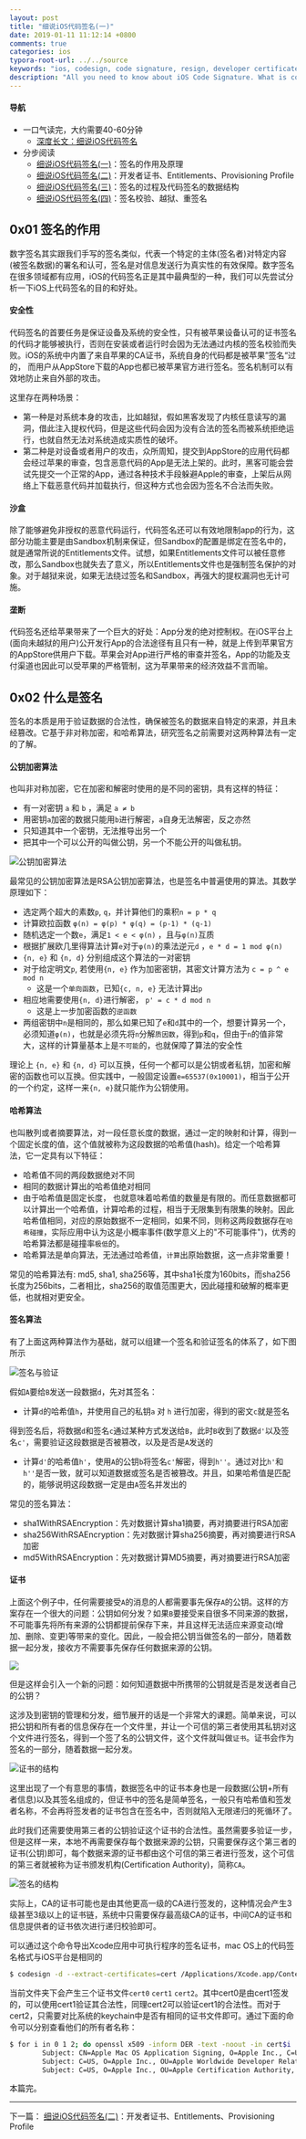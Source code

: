 ```yaml
---
layout: post
title: "细说iOS代码签名(一)"
date: 2019-01-11 11:12:14 +0800
comments: true
categories: ios
typora-root-url: ../../source
keywords: "ios, codesign, code signature, resign, developer certificate, entitlements, provisioning profile, mobileprovision"
description: "All you need to know about iOS Code Signature. What is codesign？ Why do we need codesign？ How to resign an app？How does iDevice verify codesign? 什么是代码签名？为什么要进行代码签名？ iOS代码签名的结构是什么？ 代码签名是如何被校验的？如何重签名？"
---
```


#### 导航 

- 一口气读完，大约需要40-60分钟
  - [深度长文：细说iOS代码签名](/blog/2019/01/11/ios-code-signature/)
- 分步阅读
  - [细说iOS代码签名(一)](/blog/2019/01/11/ios-code-signature-1/)：签名的作用及原理
  - [细说iOS代码签名(二)](/blog/2019/01/11/ios-code-signature-2/)：开发者证书、Entitlements、Provisioning Profile
  - [细说iOS代码签名(三)](/blog/2019/01/11/ios-code-signature-3/)：签名的过程及代码签名的数据结构
  - [细说iOS代码签名(四)](/blog/2019/01/11/ios-code-signature-4/)：签名校验、越狱、重签名

## 0x01 签名的作用

数字签名其实跟我们手写的签名类似，代表一个特定的主体(签名者)对特定内容(被签名数据)的署名和认可，签名是对信息发送行为真实性的有效保障。数字签名在很多领域都有应用，iOS的代码签名正是其中最典型的一种，我们可以先尝试分析一下iOS上代码签名的目的和好处。

<!-- more -->

#### 安全性

代码签名的首要任务是保证设备及系统的安全性，只有被苹果设备认可的证书签名的代码才能够被执行，否则在安装或者运行时会因为无法通过内核的签名校验而失败。iOS的系统中内置了来自苹果的CA证书，系统自身的代码都是被苹果”签名“过的， 而用户从AppStore下载的App也都已被苹果官方进行签名。签名机制可以有效地防止来自外部的攻击。

这里存在两种场景：

- 第一种是对系统本身的攻击，比如越狱，假如黑客发现了内核任意读写的漏洞，借此注入提权代码，但是这些代码会因为没有合法的签名而被系统拒绝运行，也就自然无法对系统造成实质性的破坏。
- 第二种是对设备或者用户的攻击，众所周知，提交到AppStore的应用代码都会经过苹果的审查，包含恶意代码的App是无法上架的。此时，黑客可能会尝试先提交一个正常的App，通过各种技术手段躲避Apple的审查，上架后从网络上下载恶意代码并加载执行，但这种方式也会因为签名不合法而失败。

#### 沙盒

除了能够避免非授权的恶意代码运行，代码签名还可以有效地限制app的行为，这部分功能主要是由Sandbox机制来保证，但Sandbox的配置是绑定在签名中的，就是通常所说的Entitlements文件。试想，如果Entitlements文件可以被任意修改，那么Sandbox也就失去了意义，所以Entitlements文件也是强制签名保护的对象。对于越狱来说，如果无法绕过签名和Sandbox，再强大的提权漏洞也无计可施。

#### 垄断

代码签名还给苹果带来了一个巨大的好处：App分发的绝对控制权。在iOS平台上(面向未越狱的用户)公开发行App的合法途径有且只有一种，就是上传到苹果官方的AppStore供用户下载。苹果会对App进行严格的审查并签名，App的功能及支付渠道也因此可以受苹果的严格管制，这为苹果带来的经济效益不言而喻。

## 0x02 什么是签名

签名的本质是用于验证数据的合法性，确保被签名的数据来自特定的来源，并且未经篡改。它基于非对称加密，和哈希算法，研究签名之前需要对这两种算法有一定的了解。

#### 公钥加密算法

也叫非对称加密，它在加密和解密时使用的是不同的密钥，具有这样的特征：

- 有一对密钥 `a` 和  `b` ，满足 `a ≠ b`
- 用密钥`a`加密的数据只能用`b`进行解密，`a`自身无法解密，反之亦然
- 只知道其中一个密钥，无法推导出另一个
- 把其中一个可以公开的叫做公钥，另一个不能公开的叫做私钥。

![公钥加密算法](/assets/2019/pubkey_crypto.png)

最常见的公钥加密算法是RSA公钥加密算法，也是签名中普遍使用的算法。其数学原理如下：

- 选定两个超大的素数`p`, `q`，并计算他们的乘积`n = p * q`
- 计算欧拉函数 `φ(n) = φ(p) * φ(q) = (p-1) * (q-1)`
- 随机选定一个数`e`，满足`1 < e < φ(n)` ，且与`φ(n)`互质
- 根据扩展欧几里得算法计算`e`对于`φ(n)`的乘法逆元`d` ，`e * d = 1 mod φ(n)`
- `{n, e}` 和 `{n, d}` 分别组成这个算法的一对密钥
- 对于给定明文`p`,  若使用`{n, e}` 作为加密密钥，其密文计算方法为 `c = p ^ e mod n`
  - 这是一个`单向函数`，已知`{c, n, e}` 无法计算出`p`
- 相应地需要使用`{n, d}`进行解密， `p' = c * d mod n`
  - 这是上一步加密函数的`逆函数`
- 两组密钥中`n`是相同的，那么如果已知了`e`和`d`其中的一个，想要计算另一个，必须知道`φ(n)`，也就是必须先将`n`分解`质因数`，得到`p`和`q`，但由于`n`的值非常大，这样的计算量基本上是`不可能`的，也就保障了算法的安全性

理论上 `{n, e}` 和 `{n, d}` 可以互换，任何一个都可以是公钥或者私钥，加密和解密的函数也可以互换。但实践中，一般固定设置`e=65537(0x10001)`，相当于公开的一个约定，这样一来`{n, e}`就只能作为公钥使用。

#### 哈希算法

也叫散列或者摘要算法，对一段任意长度的数据，通过一定的映射和计算，得到一个固定长度的值，这个值就被称为这段数据的哈希值(hash)。给定一个哈希算法，它一定具有以下特征：

- 哈希值不同的两段数据绝对不同
- 相同的数据计算出的哈希值绝对相同
- 由于哈希值是固定长度， 也就意味着哈希值的数量是有限的。而任意数据都可以计算出一个哈希值，计算哈希的过程，相当于无限集到有限集的映射。因此哈希值相同，对应的原始数据不一定相同，如果不同，则称这两段数据存在`哈希碰撞`，实际应用中认为这是小概率事件(数学意义上的"不可能事件")，优秀的哈希算法都是碰撞率`极低`的。
- 哈希算法是单向算法，无法通过哈希值，`计算`出原始数据，这一点非常重要！

常见的哈希算法有: md5, sha1, sha256等，其中sha1长度为160bits，而sha256长度为256bits，二者相比，sha256的取值范围更大，因此碰撞和破解的概率更低，也就相对更安全。

#### 签名算法

有了上面这两种算法作为基础，就可以组建一个签名和验证签名的体系了，如下图所示

![签名与验证](/assets/2019/sign_verify.png)

假如`A`要给`B`发送一段数据`d`，先对其签名：

- 计算`d`的哈希值`h`，并使用自己的私钥`a` 对 `h` 进行加密，得到的密文`c`就是签名

得到签名后，将数据`d`和签名`c`通过某种方式发送给`B`，此时`B`收到了数据`d'`以及签名`c'`，需要验证这段数据是否被篡改，以及是否是`A`发送的

- 计算`d'`的哈希值`h'`，使用`A`的公钥`b`将签名`c'`解密，得到`h''`。通过对比`h'`和`h''`是否一致，就可以知道数据或签名是否被篡改。并且，如果哈希值是匹配的，能够说明这段数据一定是由`A`签名并发出的

常见的签名算法：

- sha1WithRSAEncryption：先对数据计算sha1摘要，再对摘要进行RSA加密
- sha256WithRSAEncryption：先对数据计算sha256摘要，再对摘要进行RSA加密
- md5WithRSAEncryption：先对数据计算MD5摘要，再对摘要进行RSA加密

#### 证书

上面这个例子中，任何需要接受`A`的消息的人都需要事先保存`A`的公钥。这样的方案存在一个很大的问题：公钥如何分发？如果`B`要接受来自很多不同来源的数据，不可能事先将所有来源的公钥都提前保存下来，并且这样无法适应来源变动(增加、删除、变更)等带来的变化。因此，一般会把公钥当做签名的一部分，随着数据一起分发，接收方不需要事先保存任何数据来源的公钥。

![](/assets/2019/sign_verify1.png)

但是这样会引入一个新的问题：如何知道数据中所携带的公钥就是否是发送者自己的公钥？

这涉及到密钥的管理和分发，细节展开的话是一个非常大的课题。简单来说，可以把公钥和所有者的信息保存在一个文件里，并让一个可信的第三者使用其私钥对这个文件进行签名，得到一个签了名的公钥文件，这个文件就叫做`证书`。证书会作为签名的一部分，随着数据一起分发。

![证书的结构](/assets/2019/cert_struct.png)

这里出现了一个有意思的事情，数据签名中的证书本身也是一段数据(公钥+所有者信息)以及其签名组成的，但证书中的签名是简单签名，一般只有哈希值和签发者名称，不会再将签发者的证书包含在签名中，否则就陷入无限递归的死循环了。

此时我们还需要使用第三者的公钥验证这个证书的合法性。虽然需要多验证一步，但是这样一来，本地不再需要保存每个数据来源的公钥，只需要保存这个第三者的证书(公钥)即可，每个数据来源的证书都由这个可信的第三者进行签发，这个可信的第三者就被称为证书颁发机构(Certification Authority)，简称`CA`。

![签名的结构](/assets/2019/sign_struct.png)

实际上，CA的证书可能也是由其他更高一级的CA进行签发的，这种情况会产生3级甚至3级以上的证书链，系统中只需要保存最高级CA的证书，中间CA的证书和信息提供者的证书依次进行递归校验即可。

可以通过这个命令导出Xcode应用中可执行程序的签名证书，mac OS上的代码签名格式与iOS平台是相同的

```bash
$ codesign -d --extract-certificates=cert /Applications/Xcode.app/Contents/MacOS/Xcode
```

当前文件夹下会产生三个证书文件`cert0` `cert1` `cert2`。其中cert0是由cert1签发的，可以使用cert1验证其合法性，同理cert2可以验证cert1的合法性。而对于cert2，只需要对比系统的keychain中是否有相同的证书文件即可。通过下面的命令可以分别查看他们的所有者名称：

```bash
$ for i in 0 1 2; do openssl x509 -inform DER -text -noout -in cert$i | grep Subject:; done
        Subject: CN=Apple Mac OS Application Signing, O=Apple Inc., C=US
        Subject: C=US, O=Apple Inc., OU=Apple Worldwide Developer Relations, CN=Apple Worldwide Developer Relations Certification Authority
        Subject: C=US, O=Apple Inc., OU=Apple Certification Authority, CN=Apple Root CA
```

本篇完。

---

下一篇： [细说iOS代码签名(二)](/blog/2019/01/11/ios-code-signature-2/)：开发者证书、Entitlements、Provisioning Profile